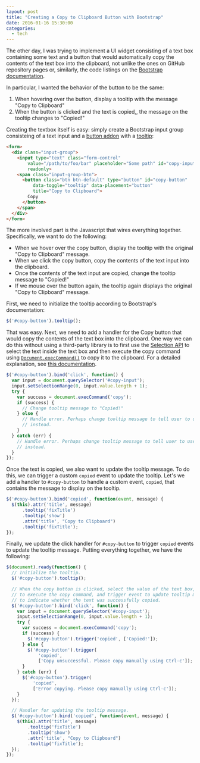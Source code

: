```yaml
---
layout: post
title: "Creating a Copy to Clipboard Button with Bootstrap"
date: 2016-01-16 15:30:00
categories:
  - tech
---
```


The other day, I was trying to implement a UI widget consisting of a text box
containing some text and a button that would automatically copy the contents of
the text box into the clipboard, not unlike the ones on GitHub repository pages
or, similarly, the code listings on the [Bootstrap
documentation][bootstrap-docs].

[bootstrap-docs]: http://getbootstrap.com/

In particular, I wanted the behavior of the button to be the same:

1. When hovering over the button, display a tooltip with the message "Copy to
   Clipboard"
2. When the button is clicked and the text is copied,, the message on the
   tooltip changes to "Copied!"

Creating the textbox itself is easy: simply create a Bootstrap input group
consisteing of a text input and a [button addon][button-addon] with a
[tooltip][tooltip]:

[button-addon]: http://getbootstrap.com/components/#input-groups-buttons
[tooltip]: http://getbootstrap.com/javascript/#tooltips

```html
<form>
  <div class="input-group">
    <input type="text" class="form-control"
        value="/path/to/foo/bar" placeholder="Some path" id="copy-input"
        readonly>
    <span class="input-group-btn">
      <button class="btn btn-default" type="button" id="copy-button"
          data-toggle="tooltip" data-placement="button"
          title="Copy to Clipboard">
        Copy
      </button>
    </span>
  </div>
</form>
```

The more involved part is the Javascript that wires everything together.
Specifically, we want to do the following:

* When we hover over the copy button, display the tooltip with the original
  "Copy to Clipboard" message.
* When we click the copy button, copy the contents of the text input into the
  clipboard.
* Once the contents of the text input are copied, change the tooltip message to
  "Copied!"
* If we mouse over the button again, the tooltip again displays the original
  "Copy to Clipboard" message.

First, we need to initialize the tooltip according to Bootstrap's documentation:

```javascript
$('#copy-button').tooltip();
```

That was easy. Next, we need to add a handler for the Copy button that would
copy the contents of the text box into the clipboard. One way we can do this
without using a third-party library is to first use the [Selection
API][selection-api] to select the text inside the text box and then execute the
copy command using [`Document.execCommand()`][execcommand] to copy it to the
clipboard. For a detailed explanation, see [this documentation][copy-command].

[execcommand]: https://developer.mozilla.org/en-US/docs/Web/API/Document/execCommand
[selection-api]: https://developer.mozilla.org/en-US/docs/Web/API/Selection
[copy-command]: https://developers.google.com/web/updates/2015/04/cut-and-copy-commands?hl=en

```javascript
$('#copy-button').bind('click', function() {
  var input = document.querySelector('#copy-input');
  input.setSelectionRange(0, input.value.length + 1);
  try {
    var success = document.execCommand('copy');
    if (success) {
      // Change tooltip message to "Copied!"
    } else {
      // Handle error. Perhaps change tooltip message to tell user to use Ctrl-c
      // instead.
    }
  } catch (err) {
    // Handle error. Perhaps change tooltip message to tell user to use Ctrl-c
    // instead.
  }
});
```

Once the text is copied, we also want to update the tooltip message. To do this,
we can trigger a custom `copied` event to update the tooltip. Let's we add a
handler to `#copy-button` to handle a custom event, `copied`, that contains the
message to display on the tooltip.

```javascript
$('#copy-button').bind('copied', function(event, message) {
  $(this).attr('title', message)
      .tooltip('fixTitle')
      .tooltip('show')
      .attr('title', "Copy to Clipboard")
      .tooltip('fixTitle');
});
```

Finally, we update the click handler for `#copy-button` to trigger `copied`
events to update the tooltip message. Putting everything together, we have the
following:

```javascript
$(document).ready(function() {
  // Initialize the tooltip.
  $('#copy-button').tooltip();

  // When the copy button is clicked, select the value of the text box, attempt
  // to execute the copy command, and trigger event to update tooltip message
  // to indicate whether the text was successfully copied.
  $('#copy-button').bind('click', function() {
    var input = document.querySelector('#copy-input');
    input.setSelectionRange(0, input.value.length + 1);
    try {
      var success = document.execCommand('copy');
      if (success) {
        $('#copy-button').trigger('copied', ['Copied!']);
      } else {
        $('#copy-button').trigger(
            'copied',
            ['Copy unsuccessful. Please copy manually using Ctrl-c']);
      }
    } catch (err) {
      $('#copy-button').trigger(
          'copied',
          ['Error copying. Please copy manually using Ctrl-c']);
    }
  });

  // Handler for updating the tooltip message.
  $('#copy-button').bind('copied', function(event, message) {
    $(this).attr('title', message)
        .tooltip('fixTitle')
        .tooltip('show')
        .attr('title', "Copy to Clipboard")
        .tooltip('fixTitle');
  });
});
```


